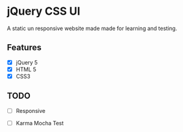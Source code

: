 # jQuery CSS UI

A static un responsive website made made for learning and testing.

## Features
- [x] jQuery 5
- [x] HTML 5
- [x] CSS3

## TODO
- [ ] Responsive
- [ ] Karma Mocha Test

